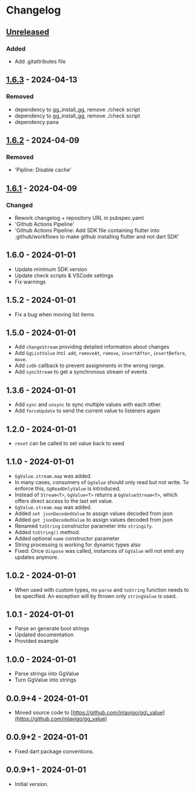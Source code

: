 # Changelog

## [Unreleased]

### Added

- Add .gitattributes file

## [1.6.3] - 2024-04-13

### Removed

- dependency to gg\_install\_gg, remove ./check script
- dependency to gg\_install\_gg, remove ./check script
- dependency pana

## [1.6.2] - 2024-04-09

### Removed

- 'Pipline: Disable cache'

## [1.6.1] - 2024-04-09

### Changed

- Rework changelog + repository URL in pubspec.yaml
- 'Github Actions Pipeline'
- 'Github Actions Pipeline: Add SDK file containing flutter into .github/workflows to make github installing flutter and not dart SDK'

## 1.6.0 - 2024-01-01

- Update minimum SDK version
- Update check scripts & VSCode settings
- Fix warnings

## 1.5.2 - 2024-01-01

- Fix a bug when moving list items

## 1.5.0 - 2024-01-01

- Add `changeStream` providing detailed information about changes
- Add `GgListValue` incl. `add`, `removeAt`, `remove`, `insertAfter`, `insertBefore`, `move`.
- Add `isOk` callback to prevent assignments in the wrong range.
- Add `syncStream` to get a synchronous stream of events

## 1.3.6 - 2024-01-01

- Add `sync` and `unsync` to sync multiple values with each other.
- Add `forceUpdate` to send the current value to listeners again

## 1.2.0 - 2024-01-01

- `reset` can be called to set value back to seed

## 1.1.0 - 2024-01-01

- `GgValue.stream.map` was added.
- In many cases, consumers of `GgValue` should only read but not write. To
enforce this, `GgReadOnlyValue` is introduced.
- Instead of `Stream<T>`, `GgValue<T>` returns a `GgValueStream<T>`, which offers
direct access to the last set value.
- `GgValue.stream.map` was added.
- Added `set jsonDecodedValue` to assign values decoded from json
- Added `get jsonDecodedValue` to assign values decoded from json
- Renamed `toString` constructor parameter into `stringify`.
- Added `toString()` method.
- Added optional `name` constructor parameter
- String processing is working for dynamic types also
- Fixed: Once `dispose` was called, instances of `GgValue` will not emit any
updates anymore.

## 1.0.2 - 2024-01-01

- When used with custom types, no `parse` and `toString` function needs to be
specified. An exception will by thrown only `stringValue` is used.

## 1.0.1 - 2024-01-01

- Parse an generate bool strings
- Updated documentation
- Provided example

## 1.0.0 - 2024-01-01

- Parse strings into GgValue
- Turn GgValue into strings

## 0.0.9+4 - 2024-01-01

- Moved source code to [https://github.com/inlavigo/gg\_value](https://github.com/inlavigo/gg_value)

## 0.0.9+2 - 2024-01-01

- Fixed dart package conventions.

## 0.0.9+1 - 2024-01-01

- Initial version.

[Unreleased]: https://github.com/inlavigo/gg_value/compare/1.6.3...HEAD
[1.6.3]: https://github.com/inlavigo/gg_value/compare/1.6.2...1.6.3
[1.6.2]: https://github.com/inlavigo/gg_value/compare/1.6.1...1.6.2
[1.6.1]: https://github.com/inlavigo/gg_value/compare/1.6.0...1.6.1
